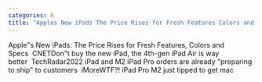```yaml
---
categories: h
title: "Apples New iPads The Price Rises for Fresh Features Colors and Specs  CNET"
---
```

Apple"s New iPads: The Price Rises for Fresh Features, Colors and Specs&nbsp;&nbsp;CNETDon"t buy the new iPad, the 4th-gen iPad Air is way better&nbsp;&nbsp;TechRadar2022 iPad and M2 iPad Pro orders are already "preparing to ship" to customers&nbsp;&nbsp;iMoreWTF?! iPad Pro M2 just tipped to get mac
